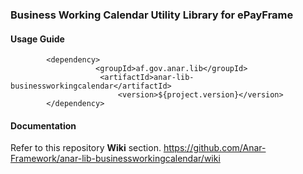 ### Business Working Calendar Utility Library for ePayFrame

#### Usage Guide

```
		<dependency>
	               <groupId>af.gov.anar.lib</groupId>
	                <artifactId>anar-lib-businessworkingcalendar</artifactId>
                        <version>${project.version}</version>
		</dependency>

```


#### Documentation

Refer to this repository **Wiki** section.
https://github.com/Anar-Framework/anar-lib-businessworkingcalendar/wiki